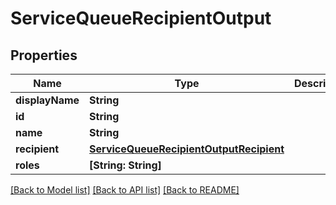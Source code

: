# ServiceQueueRecipientOutput

## Properties
Name | Type | Description | Notes
------------ | ------------- | ------------- | -------------
**displayName** | **String** |  | [optional] 
**id** | **String** |  | [optional] 
**name** | **String** |  | [optional] 
**recipient** | [**ServiceQueueRecipientOutputRecipient**](ServiceQueueRecipientOutputRecipient.md) |  | [optional] 
**roles** | **[String: String]** |  | [optional] 

[[Back to Model list]](../README.md#documentation-for-models) [[Back to API list]](../README.md#documentation-for-api-endpoints) [[Back to README]](../README.md)


